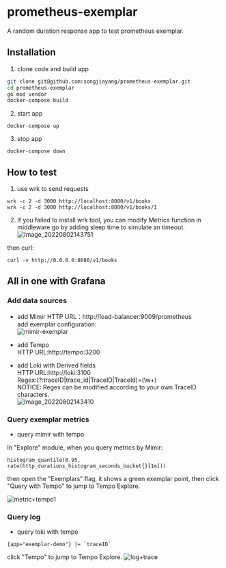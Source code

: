 # prometheus-exemplar

A random duration response app to test prometheus exemplar.

## Installation

1. clone code and build app

```bash
git clone git@github.com:songjiayang/prometheus-exemplar.git
cd prometheus-exemplar
go mod vendor
docker-compose build
```

2. start app

```
docker-compose up
```

3. stop app

```
docker-compose down
```

## How to test

1. use wrk to send requests
```
wrk -c 2 -d 3000 http://localhost:8080/v1/books
wrk -c 2 -d 3000 http://localhost:8080/v1/books/1
```
2. If you failed to install wrk tool, you can modify Metrics function in middleware.go by adding sleep time to simulate an timeout.  
![Image_20220802143751](https://user-images.githubusercontent.com/41465048/182308352-4bbfc64f-bbdc-4746-b028-3df8d1264291.png)

then curl:
```
curl -v http://0.0.0.0:8080/v1/books
```

## All in one with Grafana

### Add data sources

- add Mimir
HTTP URL：http://load-balancer:9009/prometheus  
add exemplar configuration:  
![mimir-exemplar](https://user-images.githubusercontent.com/41465048/182307110-f9275ec3-923f-45c2-b373-5974f17ad42e.PNG)


- add Tempo  
  HTTP URL:http://tempo:3200  

- add Loki with Derived fields  
  HTTP URL:http://loki:3100  
  Regex:(?:traceID|trace_id|TraceID|TraceId)=(\w+)  
  NOTICE: Regex can be modified according to your own TraceID characters.  
  ![Image_20220802143410](https://user-images.githubusercontent.com/41465048/182307761-7cc9ae9e-764c-48da-92e5-4692d132f7f8.png)


### Query exemplar metrics

- query mimir with tempo

In "Explore" module, when you query metrics by Mimir:  
```
histogram_quantile(0.95, rate(http_durations_histogram_seconds_bucket{}[1m]))
```
then open the "Exemplars" flag, it shows a green exemplar point, then click "Query with Tempo" to jump to Tempo Explore.

![metric+tempo1](https://user-images.githubusercontent.com/41465048/182309495-17c446ca-0d0b-4a46-8192-af7eae21c5b0.PNG)

### Query log 

- query loki with tempo  

```
{app="exemplar-demo"} |= `traceID`  
```
click "Tempo" to jump to Tempo Explore.
![log+trace](https://user-images.githubusercontent.com/41465048/182306425-a3eadfa4-60cc-41ab-ac0a-2fda7168504f.PNG)

